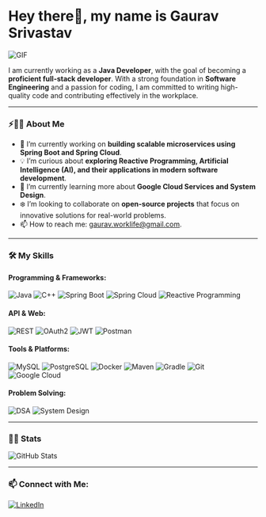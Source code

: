 # Hey there👋, my name is Gaurav Srivastav

![GIF](https://user-images.githubusercontent.com/89788120/167628634-549d2bdd-609e-4275-85af-1e1974da64ca.gif)

I am currently working as a **Java Developer**, with the goal of becoming a **proficient full-stack developer**. With a strong foundation in **Software Engineering** and a passion for coding, I am committed to writing high-quality code and contributing effectively in the workplace.

---

### ⚡🙋‍♂️ About Me

- 🔧 I’m currently working on **building scalable microservices using Spring Boot and Spring Cloud**.
- 💡 I’m curious about **exploring Reactive Programming, Artificial Intelligence (AI), and their applications in modern software development**.
- 📖 I’m currently learning more about **Google Cloud Services and System Design**.
- ❄️ I’m looking to collaborate on **open-source projects** that focus on innovative solutions for real-world problems.
- 📫 How to reach me: gaurav.worklife@gmail.com.

---

### 🛠️ My Skills

#### **Programming & Frameworks:**
![Java](https://img.shields.io/badge/Java-ED8B00?style=for-the-badge&logo=java&logoColor=white)
![C++](https://img.shields.io/badge/C++-00599C?style=for-the-badge&logo=cplusplus&logoColor=white)
![Spring Boot](https://img.shields.io/badge/Spring_Boot-F2F4F9?style=for-the-badge&logo=spring-boot)
![Spring Cloud](https://img.shields.io/badge/Spring_Cloud-6DB33F?style=for-the-badge&logo=spring-cloud)
![Reactive Programming](https://img.shields.io/badge/Reactive_Programming-339933?style=for-the-badge)

#### **API & Web:**
![REST](https://img.shields.io/badge/REST-005C84?style=for-the-badge&logo=restful-api&logoColor=white)
![OAuth2](https://img.shields.io/badge/OAuth2-000000?style=for-the-badge&logo=oauth&logoColor=white)
![JWT](https://img.shields.io/badge/JWT-000000?style=for-the-badge&logo=json-web-tokens&logoColor=white)
![Postman](https://img.shields.io/badge/Postman-FF6C37?style=for-the-badge&logo=postman&logoColor=white)

#### **Tools & Platforms:**
![MySQL](https://img.shields.io/badge/MySQL-005C84?style=for-the-badge&logo=mysql&logoColor=white)
![PostgreSQL](https://img.shields.io/badge/PostgreSQL-316192?style=for-the-badge&logo=postgresql&logoColor=white)
![Docker](https://img.shields.io/badge/Docker-2496ED?style=for-the-badge&logo=docker&logoColor=white)
![Maven](https://img.shields.io/badge/Maven-C71A36?style=for-the-badge&logo=apache-maven&logoColor=white)
![Gradle](https://img.shields.io/badge/Gradle-02303A?style=for-the-badge&logo=gradle&logoColor=white)
![Git](https://img.shields.io/badge/Git-F05032?style=for-the-badge&logo=git&logoColor=white)
![Google Cloud](https://img.shields.io/badge/Google_Cloud-4285F4?style=for-the-badge&logo=google-cloud&logoColor=white)

#### **Problem Solving:**
![DSA](https://img.shields.io/badge/Data_Structures-4B0082?style=for-the-badge)
![System Design](https://img.shields.io/badge/System_Design-4682B4?style=for-the-badge)

---

### 📄📜 Stats

![GitHub Stats](https://github-readme-stats.vercel.app/api?username=gauravgithubbox&show_icons=true&theme=radical)

---

### 📫 Connect with Me:

[![LinkedIn](https://img.shields.io/badge/LinkedIn-0077B5?style=for-the-badge&logo=linkedin&logoColor=white)](https://www.linkedin.com/in/gaurav-srivastav164/)
